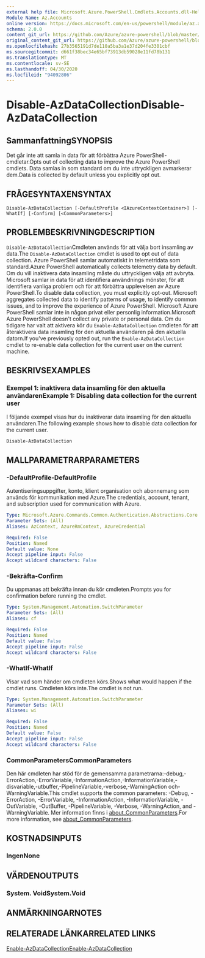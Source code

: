 ```yaml
---
external help file: Microsoft.Azure.PowerShell.Cmdlets.Accounts.dll-Help.xml
Module Name: Az.Accounts
online version: https://docs.microsoft.com/en-us/powershell/module/az.accounts/disable-azdatacollection
schema: 2.0.0
content_git_url: https://github.com/Azure/azure-powershell/blob/master/src/Accounts/Accounts/help/Disable-AzDataCollection.md
original_content_git_url: https://github.com/Azure/azure-powershell/blob/master/src/Accounts/Accounts/help/Disable-AzDataCollection.md
ms.openlocfilehash: 27b3565191d7de110a5ba3a1e37d204fe3301cbf
ms.sourcegitcommit: d661f38bec34e65bf73913db59028e11fd78b131
ms.translationtype: MT
ms.contentlocale: sv-SE
ms.lasthandoff: 04/30/2020
ms.locfileid: "94092806"
---
```

# <span data-ttu-id="cce41-101">Disable-AzDataCollection</span><span class="sxs-lookup"><span data-stu-id="cce41-101">Disable-AzDataCollection</span></span>

## <span data-ttu-id="cce41-102">Sammanfattning</span><span class="sxs-lookup"><span data-stu-id="cce41-102">SYNOPSIS</span></span>
<span data-ttu-id="cce41-103">Det går inte att samla in data för att förbättra Azure PowerShell-cmdletar.</span><span class="sxs-lookup"><span data-stu-id="cce41-103">Opts out of collecting data to improve the Azure PowerShell cmdlets.</span></span> <span data-ttu-id="cce41-104">Data samlas in som standard om du inte uttryckligen avmarkerar dem.</span><span class="sxs-lookup"><span data-stu-id="cce41-104">Data is collected by default unless you explicitly opt out.</span></span>

## <span data-ttu-id="cce41-105">FRÅGESYNTAXEN</span><span class="sxs-lookup"><span data-stu-id="cce41-105">SYNTAX</span></span>

```
Disable-AzDataCollection [-DefaultProfile <IAzureContextContainer>] [-WhatIf] [-Confirm] [<CommonParameters>]
```

## <span data-ttu-id="cce41-106">PROBLEMBESKRIVNING</span><span class="sxs-lookup"><span data-stu-id="cce41-106">DESCRIPTION</span></span>

<span data-ttu-id="cce41-107">`Disable-AzDataCollection`Cmdleten används för att välja bort insamling av data.</span><span class="sxs-lookup"><span data-stu-id="cce41-107">The `Disable-AzDataCollection` cmdlet is used to opt out of data collection.</span></span> <span data-ttu-id="cce41-108">Azure PowerShell samlar automatiskt in telemetridata som standard.</span><span class="sxs-lookup"><span data-stu-id="cce41-108">Azure PowerShell automatically collects telemetry data by default.</span></span> <span data-ttu-id="cce41-109">Om du vill inaktivera data insamling måste du uttryckligen välja att avbryta. Microsoft samlar in data för att identifiera användnings mönster, för att identifiera vanliga problem och för att förbättra upplevelsen av Azure PowerShell.</span><span class="sxs-lookup"><span data-stu-id="cce41-109">To disable data collection, you must explicitly opt-out. Microsoft aggregates collected data to identify patterns of usage, to identify common issues, and to improve the experience of Azure PowerShell.</span></span> <span data-ttu-id="cce41-110">Microsoft Azure PowerShell samlar inte in någon privat eller personlig information.</span><span class="sxs-lookup"><span data-stu-id="cce41-110">Microsoft Azure PowerShell doesn't collect any private or personal data.</span></span> <span data-ttu-id="cce41-111">Om du tidigare har valt att aktivera kör du `Enable-AzDataCollection` cmdleten för att återaktivera data insamling för den aktuella användaren på den aktuella datorn.</span><span class="sxs-lookup"><span data-stu-id="cce41-111">If you've previously opted out, run the `Enable-AzDataCollection` cmdlet to re-enable data collection for the current user on the current machine.</span></span>

## <span data-ttu-id="cce41-112">BESKRIVS</span><span class="sxs-lookup"><span data-stu-id="cce41-112">EXAMPLES</span></span>

### <span data-ttu-id="cce41-113">Exempel 1: inaktivera data insamling för den aktuella användaren</span><span class="sxs-lookup"><span data-stu-id="cce41-113">Example 1: Disabling data collection for the current user</span></span>

<span data-ttu-id="cce41-114">I följande exempel visas hur du inaktiverar data insamling för den aktuella användaren.</span><span class="sxs-lookup"><span data-stu-id="cce41-114">The following example shows how to disable data collection for the current user.</span></span>

```powershell
Disable-AzDataCollection
```

## <span data-ttu-id="cce41-115">MALLPARAMETRAR</span><span class="sxs-lookup"><span data-stu-id="cce41-115">PARAMETERS</span></span>

### <span data-ttu-id="cce41-116">-DefaultProfile</span><span class="sxs-lookup"><span data-stu-id="cce41-116">-DefaultProfile</span></span>

<span data-ttu-id="cce41-117">Autentiseringsuppgifter, konto, klient organisation och abonnemang som används för kommunikation med Azure.</span><span class="sxs-lookup"><span data-stu-id="cce41-117">The credentials, account, tenant, and subscription used for communication with Azure.</span></span>

```yaml
Type: Microsoft.Azure.Commands.Common.Authentication.Abstractions.Core.IAzureContextContainer
Parameter Sets: (All)
Aliases: AzContext, AzureRmContext, AzureCredential

Required: False
Position: Named
Default value: None
Accept pipeline input: False
Accept wildcard characters: False
```

### <span data-ttu-id="cce41-118">-Bekräfta</span><span class="sxs-lookup"><span data-stu-id="cce41-118">-Confirm</span></span>

<span data-ttu-id="cce41-119">Du uppmanas att bekräfta innan du kör cmdleten.</span><span class="sxs-lookup"><span data-stu-id="cce41-119">Prompts you for confirmation before running the cmdlet.</span></span>

```yaml
Type: System.Management.Automation.SwitchParameter
Parameter Sets: (All)
Aliases: cf

Required: False
Position: Named
Default value: False
Accept pipeline input: False
Accept wildcard characters: False
```

### <span data-ttu-id="cce41-120">-WhatIf</span><span class="sxs-lookup"><span data-stu-id="cce41-120">-WhatIf</span></span>

<span data-ttu-id="cce41-121">Visar vad som händer om cmdleten körs.</span><span class="sxs-lookup"><span data-stu-id="cce41-121">Shows what would happen if the cmdlet runs.</span></span> <span data-ttu-id="cce41-122">Cmdleten körs inte.</span><span class="sxs-lookup"><span data-stu-id="cce41-122">The cmdlet is not run.</span></span>

```yaml
Type: System.Management.Automation.SwitchParameter
Parameter Sets: (All)
Aliases: wi

Required: False
Position: Named
Default value: False
Accept pipeline input: False
Accept wildcard characters: False
```

### <span data-ttu-id="cce41-123">CommonParameters</span><span class="sxs-lookup"><span data-stu-id="cce41-123">CommonParameters</span></span>

<span data-ttu-id="cce41-124">Den här cmdleten har stöd för de gemensamma parametrarna:-debug,-ErrorAction,-ErrorVariable,-InformationAction,-InformationVariable,-disvariable,-utbuffer,-PipelineVariable,-verbose,-WarningAction och-WarningVariable.</span><span class="sxs-lookup"><span data-stu-id="cce41-124">This cmdlet supports the common parameters: -Debug, -ErrorAction, -ErrorVariable, -InformationAction, -InformationVariable, -OutVariable, -OutBuffer, -PipelineVariable, -Verbose, -WarningAction, and -WarningVariable.</span></span> <span data-ttu-id="cce41-125">Mer information finns i [about_CommonParameters](/powershell/module/microsoft.powershell.core/about/about_commonparameters).</span><span class="sxs-lookup"><span data-stu-id="cce41-125">For more information, see [about_CommonParameters](/powershell/module/microsoft.powershell.core/about/about_commonparameters).</span></span>

## <span data-ttu-id="cce41-126">KOSTNADS</span><span class="sxs-lookup"><span data-stu-id="cce41-126">INPUTS</span></span>

### <span data-ttu-id="cce41-127">Ingen</span><span class="sxs-lookup"><span data-stu-id="cce41-127">None</span></span>

## <span data-ttu-id="cce41-128">VÄRDEN</span><span class="sxs-lookup"><span data-stu-id="cce41-128">OUTPUTS</span></span>

### <span data-ttu-id="cce41-129">System. Void</span><span class="sxs-lookup"><span data-stu-id="cce41-129">System.Void</span></span>

## <span data-ttu-id="cce41-130">ANMÄRKNINGAR</span><span class="sxs-lookup"><span data-stu-id="cce41-130">NOTES</span></span>

## <span data-ttu-id="cce41-131">RELATERADE LÄNKAR</span><span class="sxs-lookup"><span data-stu-id="cce41-131">RELATED LINKS</span></span>

[<span data-ttu-id="cce41-132">Enable-AzDataCollection</span><span class="sxs-lookup"><span data-stu-id="cce41-132">Enable-AzDataCollection</span></span>](./Enable-AzDataCollection.md)
